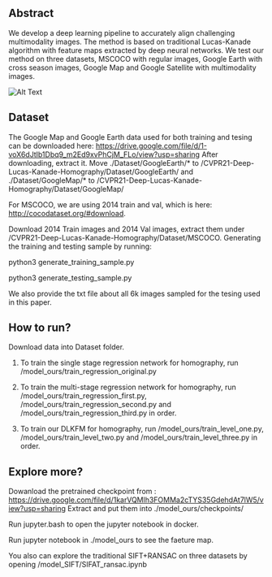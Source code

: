 ## Abstract

 We develop a deep learning pipeline to accurately align challenging multimodality images. The method is based on traditional Lucas-Kanade algorithm with feature maps extracted by deep neural networks. We test our method on three datasets, MSCOCO with regular images, Google Earth with cross season images, Google Map and Google Satellite with multimodality images.
 


![Alt Text](https://github.com/ProjectTempForReview/Deep-Homography-via-Lifting-Lucas-Kanade-Method/blob/master/demo.gif)

## Dataset
The Google Map and Google Earth data used for both training and tesing can be downloaded here: 
https://drive.google.com/file/d/1-voX6dJtIb1Dbq9_m2Ed9xvPhCjM_FLo/view?usp=sharing
After downloading, extract it. Move ./Dataset/GoogleEarth/* to /CVPR21-Deep-Lucas-Kanade-Homography/Dataset/GoogleEarth/ and ./Dataset/GoogleMap/* to /CVPR21-Deep-Lucas-Kanade-Homography/Dataset/GoogleMap/ 


For MSCOCO, we are using 2014 train and val, which is here:
http://cocodataset.org/#download.

Download 2014 Train images and 2014 Val images, extract them under /CVPR21-Deep-Lucas-Kanade-Homography/Dataset/MSCOCO. Generating the training and testing sample by running:

python3 generate_training_sample.py

python3 generate_testing_sample.py

We also provide the txt file about all 6k images sampled for the tesing used in this paper.  


## How to run? 

Download data into Dataset folder.

1. To train the single stage regression network for homography, run /model_ours/train_regression_original.py

2. To train the multi-stage regression network for homography, run /model_ours/train_regression_first.py, /model_ours/train_regression_second.py and /model_ours/train_regression_third.py in order.

3. To train our DLKFM for homography, run /model_ours/train_level_one.py, /model_ours/train_level_two.py and /model_ours/train_level_three.py in order.

## Explore more?
Dowanload the pretrained checkpoint from : https://drive.google.com/file/d/1karVQMlh3FOMMa2cTYS35GdehdAt7lW5/view?usp=sharing
Extract and put them into ./model_ours/checkpoints/

Run jupyter.bash to open the jupyter notebook in docker.

Run jupyter notebook in ./model_ours to see the faeture map.

You also can explore the traditional SIFT+RANSAC on three datasets by opening /model_SIFT/SIFAT_ransac.ipynb


